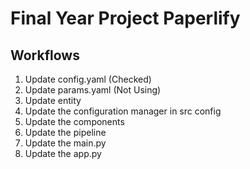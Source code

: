# Final Year Project Paperlify
 
## Workflows

1. Update config.yaml (Checked)
2. Update params.yaml (Not Using)
3. Update entity
4. Update the configuration manager in src config
5. Update the components 
6. Update the pipeline 
7. Update the main.py
8. Update the app.py
